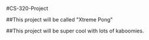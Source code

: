#CS-320-Project

##This project will be called "Xtreme Pong"

##This project will be super cool with lots of kaboomies.
